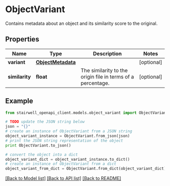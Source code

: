 # ObjectVariant

Contains metadata about an object and its similarity score to the original.

## Properties
Name | Type | Description | Notes
------------ | ------------- | ------------- | -------------
**variant** | [**ObjectMetadata**](ObjectMetadata.md) |  | [optional] 
**similarity** | **float** | The similarity to the origin file in terms of a percentage. | [optional] 

## Example

```python
from stairwell_openapi_client.models.object_variant import ObjectVariant

# TODO update the JSON string below
json = "{}"
# create an instance of ObjectVariant from a JSON string
object_variant_instance = ObjectVariant.from_json(json)
# print the JSON string representation of the object
print ObjectVariant.to_json()

# convert the object into a dict
object_variant_dict = object_variant_instance.to_dict()
# create an instance of ObjectVariant from a dict
object_variant_from_dict = ObjectVariant.from_dict(object_variant_dict)
```
[[Back to Model list]](../README.md#documentation-for-models) [[Back to API list]](../README.md#documentation-for-api-endpoints) [[Back to README]](../README.md)


